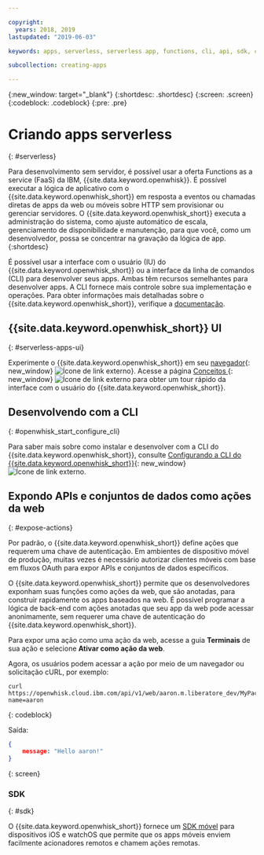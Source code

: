 ```yaml
---

copyright:
  years: 2018, 2019
lastupdated: "2019-06-03"

keywords: apps, serverless, serverless app, functions, cli, api, sdk, create serverless app, serverless app tutorial

subcollection: creating-apps

---
```

{:new_window: target="_blank"}
{:shortdesc: .shortdesc}
{:screen: .screen}
{:codeblock: .codeblock}
{:pre: .pre}

# Criando apps serverless
{: #serverless}

Para desenvolvimento sem servidor, é possível usar a oferta Functions as a service (FaaS) da IBM, {{site.data.keyword.openwhisk}}. É possível executar a lógica de aplicativo com o {{site.data.keyword.openwhisk_short}} em resposta a eventos ou chamadas diretas de apps da web ou móveis sobre HTTP sem provisionar ou gerenciar servidores. O {{site.data.keyword.openwhisk_short}} executa a administração do sistema, como ajuste automático de escala, gerenciamento de disponibilidade e manutenção, para que você, como um desenvolvedor, possa se concentrar na gravação da lógica de app.{:shortdesc}

É possível usar a interface com o usuário (IU) do {{site.data.keyword.openwhisk_short}} ou a interface da linha de comandos (CLI) para desenvolver seus apps. Ambas têm recursos semelhantes para desenvolver apps. A CLI fornece mais controle sobre sua implementação e operações. Para obter informações mais detalhadas sobre o {{site.data.keyword.openwhisk_short}}, verifique a [documentação](/docs/openwhisk?topic=cloud-functions-getting_started).

## {{site.data.keyword.openwhisk_short}} UI
{: #serverless-apps-ui}

Experimente o {{site.data.keyword.openwhisk_short}} em seu [navegador](https://{DomainName}/openwhisk/actions){: new_window} ![Ícone de link externo](../icons/launch-glyph.svg "Ícone de link externo")}. Acesse a página [Conceitos ](https://{DomainName}/openwhisk/learn){: new_window} ![Ícone de link externo](../icons/launch-glyph.svg "Ícone de link externo") para obter um tour rápido da interface com o usuário do {{site.data.keyword.openwhisk_short}}.

## Desenvolvendo com a CLI
{: #openwhisk_start_configure_cli}

Para saber mais sobre como instalar e desenvolver com a CLI do {{site.data.keyword.openwhisk_short}}, consulte [Configurando a CLI do {{site.data.keyword.openwhisk_short}}](https://{DomainName}/openwhisk/cli){: new_window} ![Ícone de link externo](../icons/launch-glyph.svg "Ícone de link externo").

## Expondo APIs e conjuntos de dados como ações da web
{: #expose-actions}

Por padrão, o {{site.data.keyword.openwhisk_short}} define ações que requerem uma chave de autenticação. Em ambientes de dispositivo móvel de produção, muitas vezes é necessário autorizar clientes móveis com base em fluxos OAuth para expor APIs e conjuntos de dados específicos.

O {{site.data.keyword.openwhisk_short}} permite que os desenvolvedores exponham suas funções como ações da web, que são anotadas, para construir rapidamente os apps baseados na web. É possível programar a lógica de back-end com ações anotadas que seu app da web pode acessar anonimamente, sem requerer uma chave de autenticação do {{site.data.keyword.openwhisk_short}}.

Para expor uma ação como uma ação da web, acesse a guia **Terminais** de sua ação e selecione **Ativar como ação da web**.

Agora, os usuários podem acessar a ação por meio de um navegador ou solicitação cURL, por exemplo:
```
curl https://openwhisk.cloud.ibm.com/api/v1/web/aaron.m.liberatore_dev/MyPackage/helloWorld.json?name=aaron
```
{: codeblock}

Saída:
```json
{
    message: "Hello aaron!"
}
```
{: screen}

### SDK
{: #sdk}

O {{site.data.keyword.openwhisk_short}} fornece um [SDK móvel](/docs/openwhisk?topic=cloud-functions-openwhisk_mobile_sdk) para dispositivos iOS e watchOS que permite que os apps móveis enviem facilmente acionadores remotos e chamem ações remotas.

